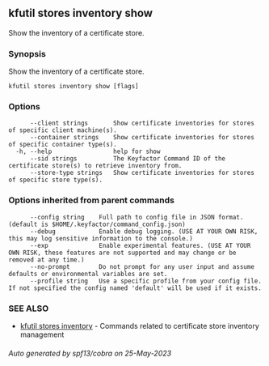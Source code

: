 ## kfutil stores inventory show

Show the inventory of a certificate store.

### Synopsis

Show the inventory of a certificate store.

```
kfutil stores inventory show [flags]
```

### Options

```
      --client strings       Show certificate inventories for stores of specific client machine(s).
      --container strings    Show certificate inventories for stores of specific container type(s).
  -h, --help                 help for show
      --sid strings          The Keyfactor Command ID of the certificate store(s) to retrieve inventory from.
      --store-type strings   Show certificate inventories for stores of specific store type(s).
```

### Options inherited from parent commands

```
      --config string    Full path to config file in JSON format. (default is $HOME/.keyfactor/command_config.json)
      --debug            Enable debug logging. (USE AT YOUR OWN RISK, this may log sensitive information to the console.)
      --exp              Enable experimental features. (USE AT YOUR OWN RISK, these features are not supported and may change or be removed at any time.)
      --no-prompt        Do not prompt for any user input and assume defaults or environmental variables are set.
      --profile string   Use a specific profile from your config file. If not specified the config named 'default' will be used if it exists.
```

### SEE ALSO

* [kfutil stores inventory](kfutil_stores_inventory.md)	 - Commands related to certificate store inventory management

###### Auto generated by spf13/cobra on 25-May-2023
